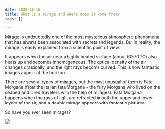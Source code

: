 ```yaml
---
date: 2020-10-16
title: What is a mirage and where does it come from?
tags: []

---
```

Mirage is undoubtedly one of the most mysterious atmospheric phenomena that has always been associated with secrets and legends. But in reality, the mirage is easily explained from a scientific point of view.  
  
It appears when the air near a highly heated surface (about 60-70 °C) also heats up and becomes inhomogeneous. The optical density of the air changes drastically, and the light rays become curved. This is how fantastic images appear at the horizon.  
  
There are several types of mirages, but the most unusual of them is Fata Morgana (from the Italian fata Morgana - the fairy Morgana who lived on the seabed and lured travelers with the help of mirages). Fata Morgana happens when the rays of light are refracted in both the upper and lower layers of the air, and a double mirage appears with fantastic pictures.

So have you ever seen mirages?

![](/images/mirage_n.jpg)